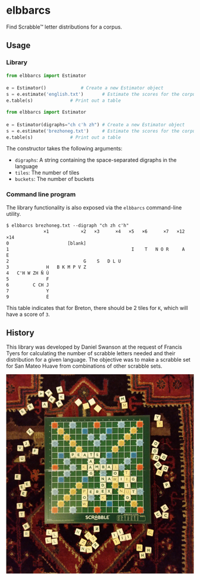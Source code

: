 # elbbarcs 

Find Scrabble™ letter distributions for a corpus.

## Usage

###  Library
```python
from elbbarcs import Estimator

e = Estimator()				# Create a new Estimator object
s = e.estimate('english.txt')		# Estimate the scores for the corpus
e.table(s) 				# Print out a table
```

```python
from elbbarcs import Estimator

e = Estimator(digraphs="ch c'h zh")	# Create a new Estimator object
s = e.estimate('brezhoneg.txt')		# Estimate the scores for the corpus
e.table(s) 				# Print out a table
```

The constructor takes the following arguments:
* `digraphs`: A string containing the space-separated digraphs in the language
* `tiles`: The number of tiles
* `buckets`: The number of buckets 

### Command line program

The library functionality is also exposed via the `elbbarcs` command-line utility.

```
$ elbbarcs brezhoneg.txt --digraph "ch zh c'h"
              ×1            ×2   ×3      ×4   ×5   ×6      ×7   ×12   ×14
0                      [blank]                                           
1                                              I    T   N O R     A     E
2                            G    S   D L U                              
3              H   B K M P V Z                                           
4   C'H W ZH Ñ Ù                                                         
5              F                                                         
6         C CH J                                                         
7              Y                                                         
9              É                            
```

This table indicates that for Breton, there should be 2 tiles for `K`, which will have a score of `3`.

## History

This library was developed by Daniel Swanson at the request of Francis Tyers for calculating the number 
of scrabble letters needed and their distribution for a given language. The objective was to make a 
scrabble set for San Mateo Huave from combinations of other scrabble sets.

![Scrabble for San Mateo Huave](https://github.com/ftyers/scrabble/blob/master/img/huv.jpg?raw=true)
